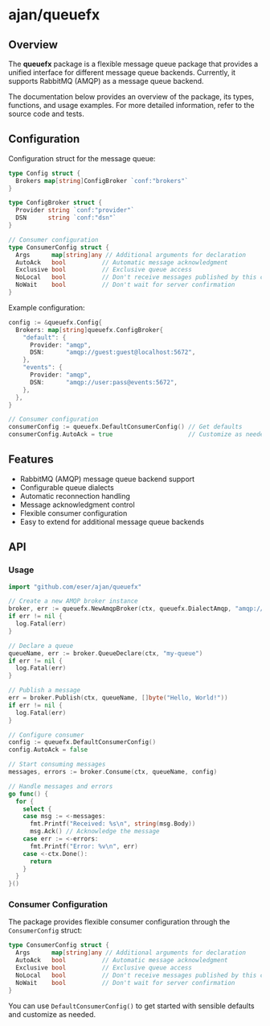 # ajan/queuefx

## Overview

The **queuefx** package is a flexible message queue package that provides a
unified interface for different message queue backends. Currently, it supports
RabbitMQ (AMQP) as a message queue backend.

The documentation below provides an overview of the package, its types,
functions, and usage examples. For more detailed information, refer to the
source code and tests.

## Configuration

Configuration struct for the message queue:

```go
type Config struct {
  Brokers map[string]ConfigBroker `conf:"brokers"`
}

type ConfigBroker struct {
  Provider string `conf:"provider"`
  DSN      string `conf:"dsn"`
}

// Consumer configuration
type ConsumerConfig struct {
  Args      map[string]any // Additional arguments for declaration
  AutoAck   bool          // Automatic message acknowledgment
  Exclusive bool          // Exclusive queue access
  NoLocal   bool          // Don't receive messages published by this connection
  NoWait    bool          // Don't wait for server confirmation
}
```

Example configuration:

```go
config := &queuefx.Config{
  Brokers: map[string]queuefx.ConfigBroker{
    "default": {
      Provider: "amqp",
      DSN:      "amqp://guest:guest@localhost:5672",
    },
    "events": {
      Provider: "amqp",
      DSN:      "amqp://user:pass@events:5672",
    },
  },
}

// Consumer configuration
consumerConfig := queuefx.DefaultConsumerConfig() // Get defaults
consumerConfig.AutoAck = true                     // Customize as needed
```

## Features

- RabbitMQ (AMQP) message queue backend support
- Configurable queue dialects
- Automatic reconnection handling
- Message acknowledgment control
- Flexible consumer configuration
- Easy to extend for additional message queue backends

## API

### Usage

```go
import "github.com/eser/ajan/queuefx"

// Create a new AMQP broker instance
broker, err := queuefx.NewAmqpBroker(ctx, queuefx.DialectAmqp, "amqp://localhost:5672")
if err != nil {
  log.Fatal(err)
}

// Declare a queue
queueName, err := broker.QueueDeclare(ctx, "my-queue")
if err != nil {
  log.Fatal(err)
}

// Publish a message
err = broker.Publish(ctx, queueName, []byte("Hello, World!"))
if err != nil {
  log.Fatal(err)
}

// Configure consumer
config := queuefx.DefaultConsumerConfig()
config.AutoAck = false

// Start consuming messages
messages, errors := broker.Consume(ctx, queueName, config)

// Handle messages and errors
go func() {
  for {
    select {
    case msg := <-messages:
      fmt.Printf("Received: %s\n", string(msg.Body))
      msg.Ack() // Acknowledge the message
    case err := <-errors:
      fmt.Printf("Error: %v\n", err)
    case <-ctx.Done():
      return
    }
  }
}()
```

### Consumer Configuration

The package provides flexible consumer configuration through the
`ConsumerConfig` struct:

```go
type ConsumerConfig struct {
  Args      map[string]any // Additional arguments for declaration
  AutoAck   bool          // Automatic message acknowledgment
  Exclusive bool          // Exclusive queue access
  NoLocal   bool          // Don't receive messages published by this connection
  NoWait    bool          // Don't wait for server confirmation
}
```

You can use `DefaultConsumerConfig()` to get started with sensible defaults and
customize as needed.
